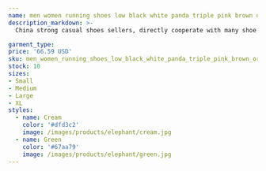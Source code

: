 ```yaml
---
name: men women running shoes low black white panda triple pink brown orange blue green purple grey red yellow skateboard lows mens trainers outdo
description_markdown: >-
  China strong casual shoes sellers, directly cooperate with many shoe factories,size from 36-47.comfort and cushioning with every step. mesh upper offer lightweight, breathable. Soft collar contours the foot for a comfortable fit it. women men's running shoes sale: comfort insole to keep your feet stress free for your daily wear. Comfortable and breathable inside, bringing a soft experience to your feet.flower embroidery shoes Can be used as walking shoes,running shoes,gym sneakers,athletic sports shoe,outdoor shoe,Footwear..syi

garment_type:
price: '66.59 USD'
sku: men_women_running_shoes_low_black_white_panda_triple_pink_brown_orange_blue_green_purple_grey_red_yellow_skateboard_lows_mens_trainers_outdo
stock: 10
sizes:
- Small
- Medium
- Large
- XL
styles:
  - name: Cream
    color: '#dfd3c2'
    image: /images/products/elephant/cream.jpg
  - name: Green
    color: '#67aa79'
    image: /images/products/elephant/green.jpg
---
```

